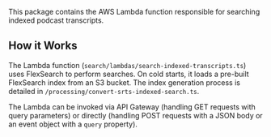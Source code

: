 This package contains the AWS Lambda function responsible for searching indexed podcast transcripts.

## How it Works

The Lambda function (`search/lambdas/search-indexed-transcripts.ts`) uses FlexSearch to perform searches. On cold starts, it loads a pre-built FlexSearch index from an S3 bucket. The index generation process is detailed in `/processing/convert-srts-indexed-search.ts`.

The Lambda can be invoked via API Gateway (handling GET requests with query parameters) or directly (handling POST requests with a JSON body or an event object with a `query` property).
